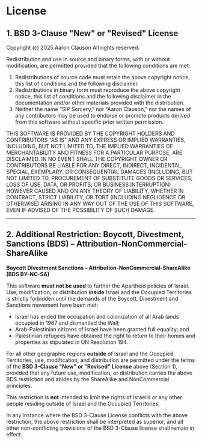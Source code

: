 # License

## 1. BSD 3-Clause "New" or "Revised" License

Copyright (c) 2025 Aaron Clauson
All rights reserved.

Redistribution and use in source and binary forms, with or without modification, are permitted provided that the following conditions are met:

1. Redistributions of source code must retain the above copyright notice, this list of conditions and the following disclaimer.
2. Redistributions in binary form must reproduce the above copyright notice, this list of conditions and the following disclaimer in the documentation and/or other materials provided with the distribution.
3. Neither the name “SIP Sorcery,” nor “Aaron Clauson,” nor the names of any contributors may be used to endorse or promote products derived from this software without specific prior written permission.

THIS SOFTWARE IS PROVIDED BY THE COPYRIGHT HOLDERS AND CONTRIBUTORS “AS IS” AND ANY EXPRESS OR IMPLIED WARRANTIES, INCLUDING, BUT NOT LIMITED TO, THE IMPLIED WARRANTIES OF MERCHANTABILITY AND FITNESS FOR A PARTICULAR PURPOSE, ARE DISCLAIMED. IN NO EVENT SHALL THE COPYRIGHT OWNER OR CONTRIBUTORS BE LIABLE FOR ANY DIRECT, INDIRECT, INCIDENTAL, SPECIAL, EXEMPLARY, OR CONSEQUENTIAL DAMAGES (INCLUDING, BUT NOT LIMITED TO, PROCUREMENT OF SUBSTITUTE GOODS OR SERVICES; LOSS OF USE, DATA, OR PROFITS; OR BUSINESS INTERRUPTION) HOWEVER CAUSED AND ON ANY THEORY OF LIABILITY, WHETHER IN CONTRACT, STRICT LIABILITY, OR TORT (INCLUDING NEGLIGENCE OR OTHERWISE) ARISING IN ANY WAY OUT OF THE USE OF THIS SOFTWARE, EVEN IF ADVISED OF THE POSSIBILITY OF SUCH DAMAGE.

---

## 2. Additional Restriction: Boycott, Divestment, Sanctions (BDS) – Attribution-NonCommercial-ShareAlike

**Boycott Divestment Sanctions – Attribution-NonCommercial-ShareAlike (BDS BY-NC-SA)**

This software **must not be used** to further the Apartheid policies of Israel. Use, modification, or distribution **inside** Israel and the Occupied Territories is strictly forbidden until the demands of the Boycott, Divestment and Sanctions movement have been met:

* Israel has ended the occupation and colonization of all Arab lands occupied in 1967 and dismantled the Wall;
* Arab-Palestinian citizens of Israel have been granted full equality; and
* Palestinian refugees have obtained the right to return to their homes and properties as stipulated in UN Resolution 194.

For all other geographic regions **outside** of Israel and the Occupied Territories, use, modification, and distribution are permitted under the terms of the **BSD 3-Clause "New" or "Revised" License** above (Section 1), provided that any future use, modification, or distribution carries the above BDS restriction and abides by the ShareAlike and NonCommercial principles.

This restriction is **not** intended to limit the rights of Israelis or any other people residing outside of Israel and the Occupied Territories.

In any instance where the BSD 3-Clause License conflicts with the above restriction, the above restriction shall be interpreted as superior, and all other non-conflicting provisions of the BSD 3-Clause license shall remain in effect.
